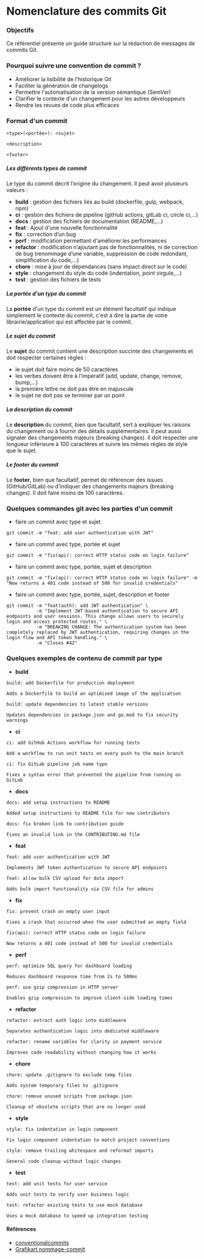 # Nomenclature des commits Git

### Objectifs

Ce référentiel présente un guide structuré sur la rédaction de messages de commits Git.

### Pourquoi suivre une convention de commit ?

- Améliorer la lisibilité de l'historique Git
- Faciliter la génération de changelogs
- Permettre l'automatisation de la version sémantique (SemVer)
- Clarifier le contexte d'un changement pour les autres développeurs
- Rendre les revues de code plus efficaces

### Format d'un commit

```
<type>(<portée>): <sujet>

<description>

<footer>
```

##### Les différents **types** de commit

Le type du commit décrit l’origine du changement. Il peut avoir plusieurs valeurs :

- **build** : gestion des fichiers liés au build (dockerfile, gulp, webpack, npm)
- **ci** : gestion des fichiers de pipeline (gitHub actions, gitLab ci, circle ci,...)
- **docs** : gestion des fichiers de documentation (README,...)
- **feat** : Ajout d'une nouvelle fonctionnalité
- **fix** : correction d’un bug
- **perf** : modification permettant d'améliorer les performances
- **refactor** : modification n’ajoutant pas de fonctionnalités, ni de correction de bug (renommage d’une variable, suppression de code redondant, simplification du code,...)
- **chore** : mise à jour de dépendances (sans impact direct sur le code)
- **style** : changement du style du code (indentation, point virgule,...)
- **test** : gestion des fichiers de tests

##### La portée d'un type du commit

La **portée** d'un type du commit est un élément facultatif qui indique simplement le contexte du commit, c'est à dire la partie de votre librairie/application qui est affectée par le commit.

##### Le sujet du commit

Le **sujet** du commit contient une description succinte des changements et doit respecter certaines règles :

- le sujet doit faire moins de 50 caractères
- les verbes doivent être à l’impératif (add, update, change, remove, bump,...)
- la première lettre ne doit pas être en majuscule
- le sujet ne doit pas se terminer par un point

##### La description du commit

Le **description** du commit, bien que facultatif, sert à expliquer les raisons du changement ou à fournir des détails supplémentaires. Il peut aussi signaler des changements majeurs (breaking changes). Il doit respecter une longueur inférieure à 100 caractères et suivre les mêmes règles de style que le sujet.

##### Le footer du commit

Le **footer**, bien que facultatif, permet de référencer des issues (GitHub/GitLab) ou d’indiquer des changements majeurs (breaking changes). Il doit faire moins de 100 caractères.

### Quelques commandes git avec les parties d'un commit

- faire un commit avec type et sujet

```
git commit -m "feat: add user authentication with JWT"
```

- faire un commit avec type, portée et sujet

```
git commit -m "fix(api): correct HTTP status code on login failure"
```

- faire un commit avec type, portée, sujet et description

```
git commit -m "fix(api): correct HTTP status code on login failure" -m "Now returns a 401 code instead of 500 for invalid credentials"
```

- faire un commit avec type, portée, sujet, description et footer

```
git commit -m "feat(auth): add JWT authentication" \
           -m "Implement JWT-based authentication to secure API endpoints and user sessions. This change allows users to securely login and access protected routes." \
           -m "BREAKING CHANGE: The authentication system has been completely replaced by JWT authentication, requiring changes in the login flow and API token handling." \
           -m "Closes #42"
```

### Quelques exemples de contenu de commit par type

- **build**

```
build: add Dockerfile for production deployment

Adds a Dockerfile to build an optimized image of the application
```

```
build: update dependencies to latest stable versions

Updates dependencies in package.json and go.mod to fix security warnings
```

- **ci**

```
ci: add GitHub Actions workflow for running tests

Add a workflow to run unit tests on every push to the main branch
```

```
ci: fix GitLab pipeline job name typo

Fixes a syntax error that prevented the pipeline from running on GitLab
```

- **docs**

```
docs: add setup instructions to README

Added setup instructions to README file for new contributors
```

```
docs: fix broken link to contribution guide

Fixes an invalid link in the CONTRIBUTING.md file
```

- **feat**

```
feat: add user authentication with JWT

Implements JWT token authentication to secure API endpoints
```

```
feat: allow bulk CSV upload for data import

Adds bulk import functionality via CSV file for admins
```

- **fix**

```
fix: prevent crash on empty user input

Fixes a crash that occurred when the user submitted an empty field
```

```
fix(api): correct HTTP status code on login failure

Now returns a 401 code instead of 500 for invalid credentials
```

- **perf**

```
perf: optimize SQL query for dashboard loading

Reduces dashboard response time from 2s to 500ms
```

```
perf: use gzip compression in HTTP server

Enables gzip compression to improve client-side loading times
```

- **refactor**

```
refactor: extract auth logic into middleware

Separates authentication logic into dedicated middleware
```

```
refactor: rename variables for clarity in payment service

Improves code readability without changing how it works
```

- **chore**

```
chore: update .gitignore to exclude temp files

Adds system temporary files to .gitignore
```

```
chore: remove unused scripts from package.json

Cleanup of obsolete scripts that are no longer used
```

- **style**

```
style: fix indentation in login component

Fix login component indentation to match project conventions
```

```
style: remove trailing whitespace and reformat imports

General code cleanup without logic changes
```

- **test**

```
test: add unit tests for user service

Adds unit tests to verify user business logic
```

```
test: refactor existing tests to use mock database

Uses a mock database to speed up integration testing
```

#### Références

- [conventionalcommits](https://www.conventionalcommits.org/en/v1.0.0/)
- [Grafikart nommage-commit](https://grafikart.fr/tutoriels/nommage-commit-1009)